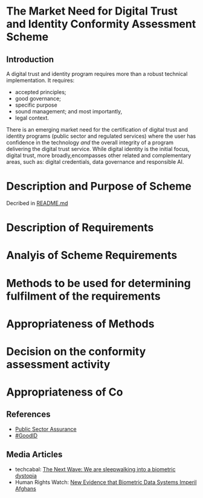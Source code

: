 # The Market Need for Digital Trust and Identity Conformity Assessment Scheme

## Introduction
A digital trust and identity program requires more than a robust technical implementation. It requires: 
* accepted principles;
* good governance; 
* specific purpose
* sound management; and most importantly,
* legal context.

There is an emerging market need for the certification of digital trust and identity programs (public sector and regulated services) where the user has confidence in the technology *and* the overall integrity of a program delivering the digital trust service. While digital identity is the initial focus, digital trust, more broadly,encompasses other related and complementary areas, such as: digital credentials, data governance and responsible AI.



# Description and Purpose of Scheme

Decribed in [README.md](../README.md)

# Description of Requirements

# Analyis of Scheme Requirements

# Methods to be used for determining fulfilment of the requirements

# Appropriateness of Methods

# Decision on the conformity assessment activity

# Appropriateness of Co



## References
* [Public Sector Assurance](https://publicsectorassurance.org/)
* [#GoodID](https://cyber.harvard.edu/story/2021-11/incorporating-good-id)

## Media Articles
* techcabal: [The Next Wave: We are sleepwalking into a biometric dystopia](https://techcabal.com/2022/08/15/africas-biometric-dsytopia/)
* Human Rights Watch: [New Evidence that Biometric Data Systems Imperil Afghans](https://www.hrw.org/news/2022/03/30/new-evidence-biometric-data-systems-imperil-afghans)